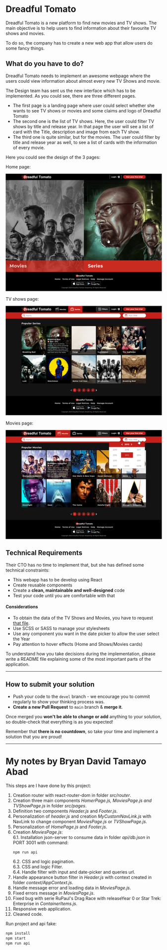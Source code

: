 # Dreadful Tomato

Dreadful Tomato is a new platform to find new movies and TV shows. The main objective is to
 help users to find information about their favourite TV shows and movies.
 
To do so, the company has to create a new web app that allow users do some fancy things.

## What do you have to do?

Dreadful Tomato needs to implement an awesome webpage where the users could view information
 about almost every new TV Shows and movie.
 
The Design team has sent us the new interface which has to be implemented. As you could see,
 there are three different pages.
 
* The first page is a landing page where user could select whether she wants to see TV shows
 or movies and some claims and logo of Dreadful Tomato
* The second one is the list of TV shows. Here, the user could filter TV shows by title and
 release year. In that page the user will see a list of card with the Title, description
 and image from each TV show. 
* The third one is quite similar, but for the movies. The user could filter by title and
 release year as well, to see a list of cards with the information of every movie.
 
Here you could see the design of the 3 pages:

Home page:

![](images/Dreadful%20Tomato%20-%20HOME.png)

TV shows page:

![](images/Dreadful%20Tomato%20-%20POPULAR%20SERIES.png)

Movies page:

![](images/Dreadful%20Tomato%20-%20POPULAR%20MOVIES.png) 
 
## Technical Requirements

Their CTO has no time to implement that, but she has defined some technical constraints:
 
 * This webapp has to be develop using React
 * Create reusable components
 * Create a **clean, maintainable and well-designed** code
 * Test your code until you are comfortable with that
 
#### Considerations

 * To obtain the data of the TV Shows and Movies, you have to request [that file](https://gitlab.com/-/snippets/2041384/raw/master/data.json).
 * Use SCSS or SASS to manage your stylesheets
 * Use any component you want in the date picker to allow the user select the Year
 * Pay attention to hover effects (Home and Shows/Movies cards) 
 
To understand how you take decisions during the implementation, please write a README file
 explaining some of the most important parts of the application.

---

## How to submit your solution

* Push your code to the `devel` branch - we encourage you to commit regularly to show your thinking process was.
* **Create a new Pull Request** to `main` branch & **merge it**.

Once merged you **won't be able to change or add** anything to your solution, so double-check that everything is as
you expected!

Remember that **there is no countdown**, so take your time and implement a solution that you are proud!

---

# My notes by Bryan David Tamayo Abad
This steps are I have done by this project:
1. Creation router with react-router-dom in folder *src/router*.
2. Creation three main components *HomerPage.js, MoviesPage.js and TVShowPage.js* in folder *src/pages*.
3. Definition two components *Header.js* and *Footer.js*.
4. Personalization of *header.js* and creation *MyCustomNavLink.js* with NavLink to change component *MoviesPage.js* or *TVShowPage.js*.
5. Personalization of *HomePage.js* and *Footer.js*.
6. Creation *MoviesPage.js*:<br>
    6.1. Installation json-server to consume data in folder *api/db.json* in PORT 3001 with command:<br>
    ```
    npm run api
    ```
    6.2. CSS and logic pagination. <br>
    6.3. CSS and logic Filter. <br>
    6.4. Handle filter with input and date-picker and queries url. <br>
7. Handle appearance button filter in *Header.js* with context created in folder *context/AppContext.js*.
8. Handle message error and loading data in *MoviesPage.js*.
9. Fixed errors message in *MoviesPage.js*.
10. Fixed bug with serie RuPaul's Drag Race with releaseYear 0 or Star Trek: Enterprise in *ContainerItems.js*.
11. Responsive web application.
12. Cleaned code.

Run project and api fake:<br>

    npm install
    npm start
    npm run api
